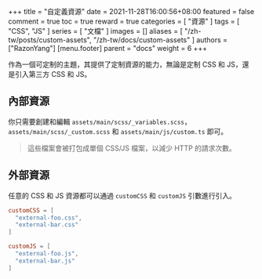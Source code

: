 +++
title = "自定義資源"
date = 2021-11-28T16:00:56+08:00
featured = false
comment = true
toc = true
reward = true
categories = [
  "資源"
]
tags = [
  "CSS",
  "JS"
]
series = [
  "文檔"
]
images = []
aliases = [
  "/zh-tw/posts/custom-assets",
  "/zh-tw/docs/custom-assets"
]
authors = ["RazonYang"]
[menu.footer]
  parent = "docs"
  weight = 6
+++

作為一個可定制的主題，其提供了定制資源的能力，無論是定制 CSS 和 JS，還是引入第三方 CSS 和 JS。

<!--more-->

## 內部資源

你只需要創建和編輯 `assets/main/scss/_variables.scss`，`assets/main/scss/_custom.scss` 和 `assets/main/js/custom.ts` 即可。

> 這些檔案會被打包成單個 CSS/JS 檔案，以減少 HTTP 的請求次數。

## 外部資源

任意的 CSS 和 JS 資源都可以通過 `customCSS` 和 `customJS` 引數進行引入。

```toml
customCSS = [
  "external-foo.css",
  "external-bar.css"
]

customJS = [
  "external-foo.js",
  "external-bar.js"
]
```
